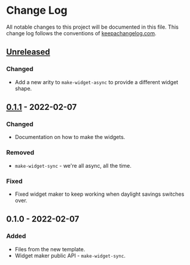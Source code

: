 # Change Log
All notable changes to this project will be documented in this file. This change log follows the conventions of [keepachangelog.com](http://keepachangelog.com/).

## [Unreleased]
### Changed
- Add a new arity to `make-widget-async` to provide a different widget shape.

## [0.1.1] - 2022-02-07
### Changed
- Documentation on how to make the widgets.

### Removed
- `make-widget-sync` - we're all async, all the time.

### Fixed
- Fixed widget maker to keep working when daylight savings switches over.

## 0.1.0 - 2022-02-07
### Added
- Files from the new template.
- Widget maker public API - `make-widget-sync`.

[Unreleased]: https://github.com/your-name/plugin_b/compare/0.1.1...HEAD
[0.1.1]: https://github.com/your-name/plugin_b/compare/0.1.0...0.1.1
